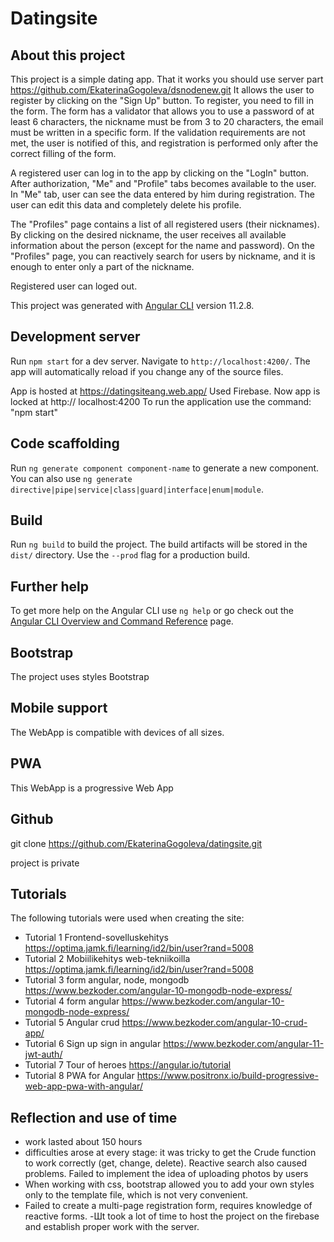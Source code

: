 # Datingsite

## About this project

This project is a simple dating app.
That it works you should use server part https://github.com/EkaterinaGogoleva/dsnodenew.git
It allows the user to register by clicking on the "Sign Up" button. To register, you need to fill in the form.
The form has a validator that allows you to use a password of at least 6 characters, the nickname must be from 3 to 20 characters, the email must be written in a specific form. If the validation requirements are not met, the user is notified of this, and registration is performed only after the correct filling of the form.

A registered user can log in to the app by clicking on the "LogIn" button. After authorization, "Me" and "Profile" tabs becomes available to the user. In "Me" tab, user can see the data entered by him during registration. The user can edit this data and completely delete his profile.

The "Profiles" page contains a list of all registered users (their nicknames). By clicking on the desired nickname, the user receives all available information about the person (except for the name and password). On the "Profiles" page, you can reactively search for users by nickname, and it is enough to enter only a part of the nickname.

Registered user can loged out.

This project was generated with [Angular CLI](https://github.com/angular/angular-cli) version 11.2.8.

## Development server

Run `npm start` for a dev server. Navigate to `http://localhost:4200/`. The app will automatically reload if you change any of the source files.

App is hosted at https://datingsiteang.web.app/
Used Firebase.
Now app is locked at http:// localhost:4200
To run the application use the command: "npm start" 

## Code scaffolding

Run `ng generate component component-name` to generate a new component. You can also use `ng generate directive|pipe|service|class|guard|interface|enum|module`.

## Build

Run `ng build` to build the project. The build artifacts will be stored in the `dist/` directory. Use the `--prod` flag for a production build.


## Further help

To get more help on the Angular CLI use `ng help` or go check out the [Angular CLI Overview and Command Reference](https://angular.io/cli) page.
  
  ## Bootstrap
  The project uses styles Bootstrap

  ## Mobile support
  The WebApp is compatible with devices of all sizes.
  
  ## PWA
 This WebApp is a progressive Web App 

 ## Github

 git clone https://github.com/EkaterinaGogoleva/datingsite.git

 project is private

 ## Tutorials
 The following tutorials were used when creating the site:
 - Tutorial 1 Frontend-sovelluskehitys
 https://optima.jamk.fi/learning/id2/bin/user?rand=5008
 - Tutorial 2 Mobiilikehitys web-tekniikoilla
 https://optima.jamk.fi/learning/id2/bin/user?rand=5008
- Tutorial 3 form angular, node, mongodb
https://www.bezkoder.com/angular-10-mongodb-node-express/
 - Tutorial 4 form angular
https://www.bezkoder.com/angular-10-mongodb-node-express/
 - Tutorial 5 Angular crud
https://www.bezkoder.com/angular-10-crud-app/
 - Tutorial 6 Sign up sign in angular
 https://www.bezkoder.com/angular-11-jwt-auth/ 
- Tutorial 7 Tour of heroes
 https://angular.io/tutorial
- Tutorial 8 PWA for Angular
https://www.positronx.io/build-progressive-web-app-pwa-with-angular/

 
## Reflection and use of time
- work lasted about 150 hours 
- difficulties arose at every stage:
it was tricky to get the Crude function to work correctly (get, change, delete). Reactive search also caused problems.
Failed to implement the idea of uploading photos by users 
- When working with css, bootstrap allowed you to add your own styles only to the template file, which is not very convenient.
- Failed to create a multi-page registration form, requires knowledge of reactive forms.
-Шt took a lot of time to host the project on the firebase and establish proper work with the server.   





